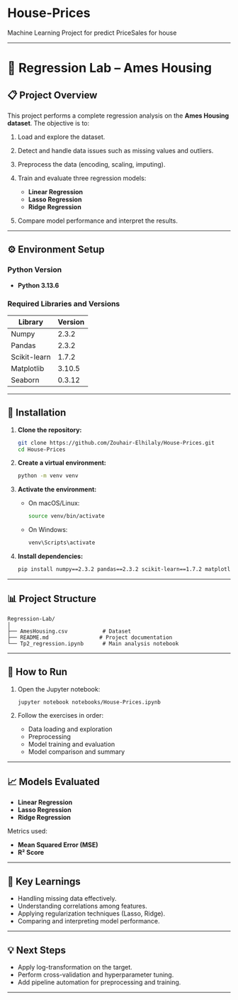 # House-Prices
Machine Learning Project for predict PriceSales for house



---

# 🧠 Regression Lab – Ames Housing

## 📋 Project Overview

This project performs a complete regression analysis on the **Ames Housing dataset**.
The objective is to:

1. Load and explore the dataset.
2. Detect and handle data issues such as missing values and outliers.
3. Preprocess the data (encoding, scaling, imputing).
4. Train and evaluate three regression models:

   * **Linear Regression**
   * **Lasso Regression**
   * **Ridge Regression**
5. Compare model performance and interpret the results.

---

## ⚙️ Environment Setup

### Python Version

* **Python 3.13.6**

### Required Libraries and Versions

| Library      | Version |
| ------------ | ------- |
| Numpy        | 2.3.2   |
| Pandas       | 2.3.2   |
| Scikit-learn | 1.7.2   |
| Matplotlib   | 3.10.5  |
| Seaborn      | 0.3.12  |

---

## 🧩 Installation

1. **Clone the repository:**

   ```bash
   git clone https://github.com/Zouhair-Elhilaly/House-Prices.git
   cd House-Prices
   ```

2. **Create a virtual environment:**

   ```bash
   python -m venv venv
   ```

3. **Activate the environment:**

   * On macOS/Linux:

     ```bash
     source venv/bin/activate
     ```
   * On Windows:

     ```bash
     venv\Scripts\activate
     ```

4. **Install dependencies:**

   ```bash
   pip install numpy==2.3.2 pandas==2.3.2 scikit-learn==1.7.2 matplotlib==3.10.5 seaborn==0.3.12
   ```

---

## 📊 Project Structure

```
Regression-Lab/
│
├── AmesHousing.csv           # Dataset 
├── README.md                # Project documentation
└── Tp2_regression.ipynb      # Main analysis notebook
```

---

## 🚀 How to Run

1. Open the Jupyter notebook:

   ```bash
   jupyter notebook notebooks/House-Prices.ipynb
   ```
2. Follow the exercises in order:

   * Data loading and exploration
   * Preprocessing
   * Model training and evaluation
   * Model comparison and summary

---

## 📈 Models Evaluated

* **Linear Regression**
* **Lasso Regression**
* **Ridge Regression**

Metrics used:

* **Mean Squared Error (MSE)**
* **R² Score**

---

## 🧠 Key Learnings

* Handling missing data effectively.
* Understanding correlations among features.
* Applying regularization techniques (Lasso, Ridge).
* Comparing and interpreting model performance.

---

## 💡 Next Steps

* Apply log-transformation on the target.
* Perform cross-validation and hyperparameter tuning.
* Add pipeline automation for preprocessing and training.

---
